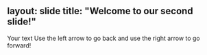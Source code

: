 layout: slide
title: "Welcome to our second slide!"
---
Your text
Use the left arrow to go back and use the right arrow to go forward!
